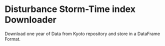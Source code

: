 # Disturbance Storm-Time index Downloader

Download one year of Data from Kyoto repository and store in a DataFrame Format.
